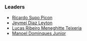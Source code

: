 ### Leaders

* [Ricardo Supo Picon](mailto:ricardo.supo@owasp.org)
* [Jeymei Diaz Leyton](mailto:jeymei.leyton@owasp.org)
* [Lucas Ribeiro Meneghitte Teixeria](mailto:lucas.teixeria@owasp.org)
* [Manoel Dominques Junior](mailto:manoel.junior@owasp.org)
